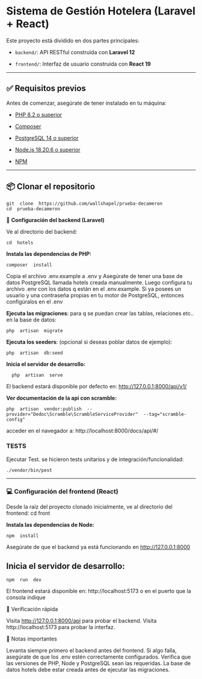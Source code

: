 # Sistema de Gestión Hotelera (Laravel + React)

  

Este proyecto está dividido en dos partes principales:

  

-  `backend/`: API RESTful construida con **Laravel 12**

-  `frontend/`: Interfaz de usuario construida con **React 19**

  
---
  

## ✅ Requisitos previos

  
Antes de comenzar, asegúrate de tener instalado en tu máquina:

  
- [PHP 8.2 o superior](https://www.php.net/)

- [Composer](https://getcomposer.org/)

- [PostgreSQL 14 o superior](https://www.postgresql.org/)

- [Node.js 18.20.6 o superior](https://nodejs.org/)

- [NPM](https://www.npmjs.com/)
  

---

  
## 📦 Clonar el repositorio
  

```
git  clone  https://github.com/wallshapel/prueba-decameron
cd  prueba-decameron
```
    

📂  **Configuración  del  backend (Laravel)**

Ve  al  directorio  del  backend:

 ```
 cd  hotels
 ```

**Instala  las  dependencias  de  PHP:** 

    composer  install

Copia  el  archivo  .env.example  a  .env y  Asegúrate  de  tener  una  base  de  datos  PostgreSQL  llamada  hotels  creada  manualmente.  Luego  configura  tu  archivo  .env  con  los  datos  q  están  en  el  .env.example. Si  ya  posees  un  usuario  y  una  contraseña  propias en tu motor de PostgreSQL,  entonces  configúralos  en  el  .env

**Ejecuta las migraciones**: para q se puedan crear las tablas, relaciones etc.. en la base de datos:

    php  artisan  migrate

**Ejecuta  los  seeders**: (opcional si  deseas  poblar  datos  de  ejemplo): 

    php  artisan  db:seed

**Inicia  el  servidor  de  desarrollo:**

      php  artisan  serve

El  backend  estará  disponible  por  defecto  en:  http://127.0.0.1:8000/api/v1/<los endpoints>


**Ver  documentación  de  la  api  con  scramble:**

    php  artisan  vendor:publish  --provider="Dedoc\Scramble\ScrambleServiceProvider"  --tag="scramble-config"

acceder  en  el  navegador  a:  http://localhost:8000/docs/api/#/

  ### TESTS 

Ejecutar  Test.  se  hicieron  tests  unitarios  y  de  integración/funcionalidad:

    ./vendor/bin/pest

  ---
  

### 💻  Configuración  del  frontend (React)

Desde la raíz del proyecto clonado inicialmente, ve  al  directorio  del  frontend:
cd  front

**Instala  las  dependencias  de  Node:**

    npm  install
 

Asegúrate  de  que  el  backend  ya  está  funcionando  en  http://127.0.0.1:8000

  

## Inicia  el  servidor  de  desarrollo:

    npm  run  dev

El  frontend  estará  disponible  en:  http://localhost:5173  o  en  el  puerto  que  la  consola  indique

  
🧪  Verificación  rápida

Visita  http://127.0.0.1:8000/api  para  probar  el  backend.
Visita  http://localhost:5173  para  probar  la  interfaz.

📌  Notas  importantes

Levanta  siempre  primero  el  backend  antes  del  frontend.
Si  algo  falla,  asegúrate  de  que  los  .env  estén  correctamente  configurados.
Verifica  que  las  versiones  de  PHP,  Node  y  PostgreSQL  sean  las  requeridas.
La  base  de  datos  hotels  debe  estar  creada  antes  de  ejecutar  las  migraciones.
